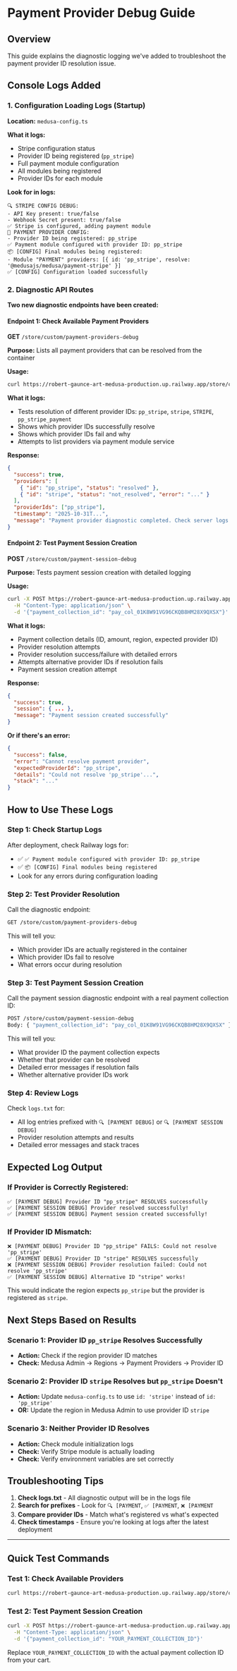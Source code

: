 # Payment Provider Debug Guide

## Overview
This guide explains the diagnostic logging we've added to troubleshoot the payment provider ID resolution issue.

## Console Logs Added

### 1. Configuration Loading Logs (Startup)

**Location:** `medusa-config.ts`

**What it logs:**
- Stripe configuration status
- Provider ID being registered (`pp_stripe`)
- Full payment module configuration
- All modules being registered
- Provider IDs for each module

**Look for in logs:**
```
🔍 STRIPE CONFIG DEBUG:
- API Key present: true/false
- Webhook Secret present: true/false
✅ Stripe is configured, adding payment module
🔧 PAYMENT PROVIDER CONFIG:
- Provider ID being registered: pp_stripe
✅ Payment module configured with provider ID: pp_stripe
📦 [CONFIG] Final modules being registered:
- Module "PAYMENT" providers: [{ id: 'pp_stripe', resolve: '@medusajs/medusa/payment-stripe' }]
✅ [CONFIG] Configuration loaded successfully
```

### 2. Diagnostic API Routes

**Two new diagnostic endpoints have been created:**

#### Endpoint 1: Check Available Payment Providers
**GET** `/store/custom/payment-providers-debug`

**Purpose:** Lists all payment providers that can be resolved from the container

**Usage:**
```bash
curl https://robert-gaunce-art-medusa-production.up.railway.app/store/custom/payment-providers-debug
```

**What it logs:**
- Tests resolution of different provider IDs: `pp_stripe`, `stripe`, `STRIPE`, `pp_stripe_payment`
- Shows which provider IDs successfully resolve
- Shows which provider IDs fail and why
- Attempts to list providers via payment module service

**Response:**
```json
{
  "success": true,
  "providers": [
    { "id": "pp_stripe", "status": "resolved" },
    { "id": "stripe", "status": "not_resolved", "error": "..." }
  ],
  "providerIds": ["pp_stripe"],
  "timestamp": "2025-10-31T...",
  "message": "Payment provider diagnostic completed. Check server logs for details."
}
```

#### Endpoint 2: Test Payment Session Creation
**POST** `/store/custom/payment-session-debug`

**Purpose:** Tests payment session creation with detailed logging

**Usage:**
```bash
curl -X POST https://robert-gaunce-art-medusa-production.up.railway.app/store/custom/payment-session-debug \
  -H "Content-Type: application/json" \
  -d '{"payment_collection_id": "pay_col_01K8W91VG96CKQB8HM28X9QXSX"}'
```

**What it logs:**
- Payment collection details (ID, amount, region, expected provider ID)
- Provider resolution attempts
- Provider resolution success/failure with detailed errors
- Attempts alternative provider IDs if resolution fails
- Payment session creation attempt

**Response:**
```json
{
  "success": true,
  "session": { ... },
  "message": "Payment session created successfully"
}
```

**Or if there's an error:**
```json
{
  "success": false,
  "error": "Cannot resolve payment provider",
  "expectedProviderId": "pp_stripe",
  "details": "Could not resolve 'pp_stripe'...",
  "stack": "..."
}
```

## How to Use These Logs

### Step 1: Check Startup Logs
After deployment, check Railway logs for:
- ✅ `✅ Payment module configured with provider ID: pp_stripe`
- ✅ `📦 [CONFIG] Final modules being registered`
- Look for any errors during configuration loading

### Step 2: Test Provider Resolution
Call the diagnostic endpoint:
```bash
GET /store/custom/payment-providers-debug
```

This will tell you:
- Which provider IDs are actually registered in the container
- Which provider IDs fail to resolve
- What errors occur during resolution

### Step 3: Test Payment Session Creation
Call the payment session diagnostic endpoint with a real payment collection ID:
```bash
POST /store/custom/payment-session-debug
Body: { "payment_collection_id": "pay_col_01K8W91VG96CKQB8HM28X9QXSX" }
```

This will tell you:
- What provider ID the payment collection expects
- Whether that provider can be resolved
- Detailed error messages if resolution fails
- Whether alternative provider IDs work

### Step 4: Review Logs
Check `logs.txt` for:
- All log entries prefixed with `🔍 [PAYMENT DEBUG]` or `🔍 [PAYMENT SESSION DEBUG]`
- Provider resolution attempts and results
- Detailed error messages and stack traces

## Expected Log Output

### If Provider is Correctly Registered:
```
✅ [PAYMENT DEBUG] Provider ID "pp_stripe" RESOLVES successfully
✅ [PAYMENT SESSION DEBUG] Provider resolved successfully!
✅ [PAYMENT SESSION DEBUG] Payment session created successfully!
```

### If Provider ID Mismatch:
```
❌ [PAYMENT DEBUG] Provider ID "pp_stripe" FAILS: Could not resolve 'pp_stripe'
✅ [PAYMENT DEBUG] Provider ID "stripe" RESOLVES successfully
❌ [PAYMENT SESSION DEBUG] Provider resolution failed: Could not resolve 'pp_stripe'
✅ [PAYMENT SESSION DEBUG] Alternative ID "stripe" works!
```

This would indicate the region expects `pp_stripe` but the provider is registered as `stripe`.

## Next Steps Based on Results

### Scenario 1: Provider ID `pp_stripe` Resolves Successfully
- **Action:** Check if the region provider ID matches
- **Check:** Medusa Admin → Regions → Payment Providers → Provider ID

### Scenario 2: Provider ID `stripe` Resolves but `pp_stripe` Doesn't
- **Action:** Update `medusa-config.ts` to use `id: 'stripe'` instead of `id: 'pp_stripe'`
- **OR:** Update the region in Medusa Admin to use provider ID `stripe`

### Scenario 3: Neither Provider ID Resolves
- **Action:** Check module initialization logs
- **Check:** Verify Stripe module is actually loading
- **Check:** Verify environment variables are set correctly

## Troubleshooting Tips

1. **Check logs.txt** - All diagnostic output will be in the logs file
2. **Search for prefixes** - Look for `🔍 [PAYMENT`, `✅ [PAYMENT`, `❌ [PAYMENT`
3. **Compare provider IDs** - Match what's registered vs what's expected
4. **Check timestamps** - Ensure you're looking at logs after the latest deployment

---

## Quick Test Commands

### Test 1: Check Available Providers
```bash
curl https://robert-gaunce-art-medusa-production.up.railway.app/store/custom/payment-providers-debug
```

### Test 2: Test Payment Session Creation
```bash
curl -X POST https://robert-gaunce-art-medusa-production.up.railway.app/store/custom/payment-session-debug \
  -H "Content-Type: application/json" \
  -d '{"payment_collection_id": "YOUR_PAYMENT_COLLECTION_ID"}'
```

Replace `YOUR_PAYMENT_COLLECTION_ID` with the actual payment collection ID from your cart.

